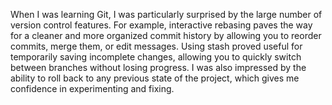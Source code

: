 When I was learning Git, I was particularly surprised by the large number of version control features. For example, interactive rebasing paves the way for a cleaner and more organized commit history by allowing you to reorder commits, merge them, or edit messages. Using stash proved useful for temporarily saving incomplete changes, allowing you to quickly switch between branches without losing progress. I was also impressed by the ability to roll back to any previous state of the project, which gives me confidence in experimenting and fixing.

